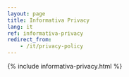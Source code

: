 ```yaml
---
layout: page
title: Informativa Privacy
lang: it
ref: informativa-privacy
redirect_from: 
    - /it/privacy-policy
---
```


{% include informativa-privacy.html %}